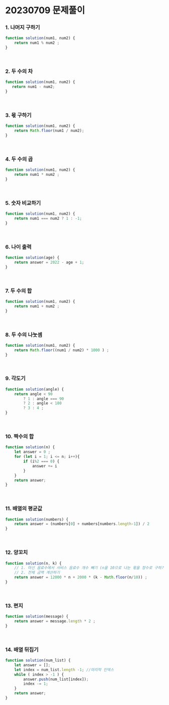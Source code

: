 20230709 문제풀이
========================

### 1. 나머지 구하기
```js
function solution(num1, num2) {
    return num1 % num2 ;
}
```
<br>

### 2. 두 수의 차
```js
function solution(num1, num2) {
   return num1 - num2;
}
```
<br>

### 3. 몫 구하기

```js
function solution(num1, num2) {
    return Math.floor(num1 / num2);
}
```
<br>

### 4. 두 수의 곱
```js
function solution(num1, num2) {
    return num1 * num2 ;
}
```
<br>

### 5. 숫자 비교하기

```js
function solution(num1, num2) {
    return num1 === num2 ? 1 : -1; 
}
```
<br>

### 6. 나이 출력

```js
function solution(age) {
    return answer = 2022 - age + 1;
}
```
<br>

### 7. 두 수의 합

```js
function solution(num1, num2) {
    return num1 + num2 ;
}
```
<br>

### 8. 두 수의 나눗셈
```js
function solution(num1, num2) {
    return Math.floor((num1 / num2) * 1000 ) ;
}
```
<br>

### 9. 각도기
```js
function solution(angle) {
    return angle < 90 
        ? 1 : angle === 90
        ? 2 : angle < 180 
        ? 3 : 4 ;
}
```
<br>

### 10. 짝수의 합
```js
function solution(n) {
    let answer = 0 ;
    for (let i = 1; i <= n; i++){
        if (i%2 === 0) {
            answer += i
        }       
    }
    return answer;
}
```
<br>

### 11. 배열의 평균값
```js
function solution(numbers) {
    return answer = (numbers[0] + numbers[numbers.length-1]) / 2
}
```
<br>

### 12. 양꼬치
```js
function solution(n, k) {
    // 1. 마신 음료수에서 서비스 음료수 개수 빼기 (n을 10으로 나눈 몫을 정수로 구하기)
    // 2. 전체 금액 계산하기
    return answer = 12000 * n + 2000 * (k - Math.floor(n/10)) ;
}
```
<br>

### 13. 편지
```js
function solution(message) {
    return answer = message.length * 2 ;
}
```
<br>

### 14. 배열 뒤집기

```js
function solution(num_list) {
    let answer = [];
    let index = num_list.length -1; //마지막 인덱스
    while ( index > -1 ) {
        answer.push(num_list[index]);
        index -= 1;
    }
    return answer;
}

```
